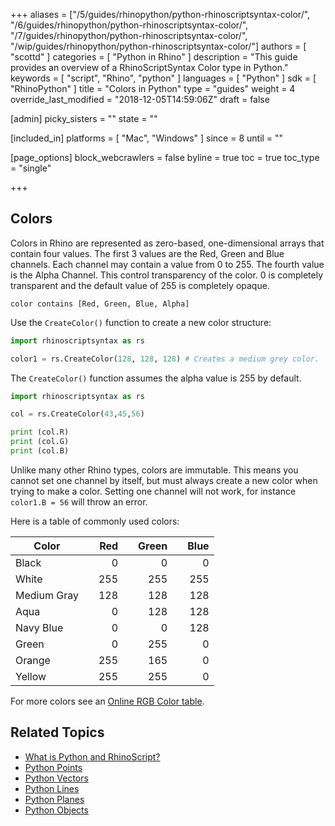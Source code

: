 +++
aliases = ["/5/guides/rhinopython/python-rhinoscriptsyntax-color/", "/6/guides/rhinopython/python-rhinoscriptsyntax-color/", "/7/guides/rhinopython/python-rhinoscriptsyntax-color/", "/wip/guides/rhinopython/python-rhinoscriptsyntax-color/"]
authors = [ "scottd" ]
categories = [ "Python in Rhino" ]
description = "This guide provides an overview of a RhinoScriptSyntax Color type in Python."
keywords = [ "script", "Rhino", "python" ]
languages = [ "Python" ]
sdk = [ "RhinoPython" ]
title = "Colors in Python"
type = "guides"
weight = 4
override_last_modified = "2018-12-05T14:59:06Z"
draft = false

[admin]
picky_sisters = ""
state = ""

[included_in]
platforms = [ "Mac", "Windows" ]
since = 8
until = ""

[page_options]
block_webcrawlers = false
byline = true
toc = true
toc_type = "single"

+++

## Colors

Colors in Rhino are represented as  zero-based, one-dimensional arrays that contain four values.  The first 3 values are the Red, Green and Blue channels.  Each channel may contain a value from 0 to 255.  The fourth value is the Alpha Channel.  This control transparency of the color.  0 is completely transparent and the default value of 255 is completely opaque. 

```
color contains [Red, Green, Blue, Alpha]
```

Use the `CreateColor()` function to create a new color structure:

```python
import rhinoscriptsyntax as rs

color1 = rs.CreateColor(128, 128, 128) # Creates a medium grey color.
```

The `CreateColor()` function assumes the alpha value is 255 by default. 

```python
import rhinoscriptsyntax as rs

col = rs.CreateColor(43,45,56)

print (col.R)
print (col.G)
print (col.B)
```
Unlike many other Rhino types, colors are immutable.  This means you cannot set one channel by itself, but must always create a new color when trying to make a color.  Setting one channel will not work, for instance `color1.B = 56` will throw an error. 

Here is a table of commonly used colors:

| Color       |      |  Red |      | Green |      | Blue |
| ----------- | ---- | ---: | ---- | ----: | ---- | ---: |
| Black       |      |    0 |      |     0 |      |    0 |
| White       |      |  255 |      |   255 |      |  255 |
| Medium Gray |      |  128 |      |   128 |      |  128 |
| Aqua        |      |    0 |      |   128 |      |  128 |
| Navy Blue   |      |    0 |      |     0 |      |  128 |
| Green       |      |    0 |      |   255 |      |    0 |
| Orange      |      |  255 |      |   165 |      |    0 |
| Yellow      |      |  255 |      |   255 |      |    0 |

For more colors see an [Online RGB Color table](http://www.rapidtables.com/web/color/RGB_Color.htm#color-table). 

## Related Topics

- [What is Python and RhinoScript?](/guides/rhinopython/what-is-rhinopython)
- [Python Points](/guides/rhinopython/python-rhinoscriptsyntax-points)
- [Python Vectors](/guides/rhinopython/python-rhinoscriptsyntax-vectors)
- [Python Lines](/guides/rhinopython/python-rhinoscriptsyntax-lines)
- [Python Planes](/guides/rhinopython/python-rhinoscriptsyntax-planes)
- [Python Objects](/guides/rhinopython/python-rhinoscriptsyntax-objects)
